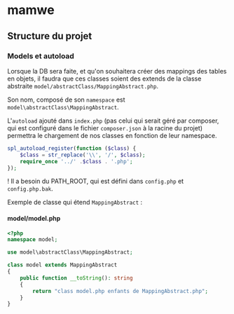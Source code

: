# mamwe

## Structure du projet

### Models et autoload

Lorsque la DB sera faite, et qu'on souhaitera créer des mappings des tables en objets, il faudra que ces classes soient des extends de la classe abstraite `model/abstractClass/MappingAbstract.php`.

Son nom, composé de son `namespace` est `model\abstractClass\MappingAbstract`. 

L'`autoload` ajouté dans `index.php` (pas celui qui serait géré par composer, qui est configuré dans le fichier `composer.json` à la racine du projet) permettra le chargement de nos classes en fonction de leur namespace.

```PHP
spl_autoload_register(function ($class) {
    $class = str_replace('\\', '/', $class);
    require_once '../' .$class . '.php';
});
```

! Il a besoin du PATH_ROOT, qui est défini dans `config.php` et `config.php.bak`.

Exemple de classe qui étend `MappingAbstract` :

#### model/model.php

```PHP
<?php
namespace model;

use model\abstractClass\MappingAbstract;

class model extends MappingAbstract
{
    public function __toString(): string
    {
        return "class model.php enfants de MappingAbstract.php";
    }
}
```

